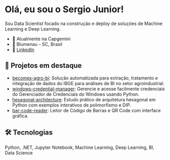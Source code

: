 # Olá, eu sou o Sergio Junior!

Sou Data Scientist focado na construção e deploy de soluções de Machine Learning e Deep Learning.

- 🌱 Atualmente na Capgemini
- 📍 Blumenau - SC, Brasil
- 💼 [LinkedIn](https://www.linkedin.com/in/pereisergio/)

## 🚀 Projetos em destaque

- [becomex-agro-bi](https://github.com/pereisergio/becomex-agro-bi): Solução automatizada para extração, tratamento e integração de dados do IBGE para análises de BI no setor agroindustrial.
- [windows-credential-manager](https://github.com/pereisergio/windows-credential-manager): Gerencie e acesse facilmente credenciais do Gerenciador de Credenciais do Windows usando Python.
- [hexagonal-architecture](https://github.com/pereisergio/hexagonal-architecture): Estudo prático de arquitetura hexagonal em Python com exemplos interativos de polimorfismo e DIP.
- [bar-code-reader](https://github.com/pereisergio/bar-code-reader): Leitor de Código de Barras e QR Code com interface gráfica.

## 🛠️ Tecnologias

Python, .NET, Jupyter Notebook, Machine Learning, Deep Learning, BI, Data Science

